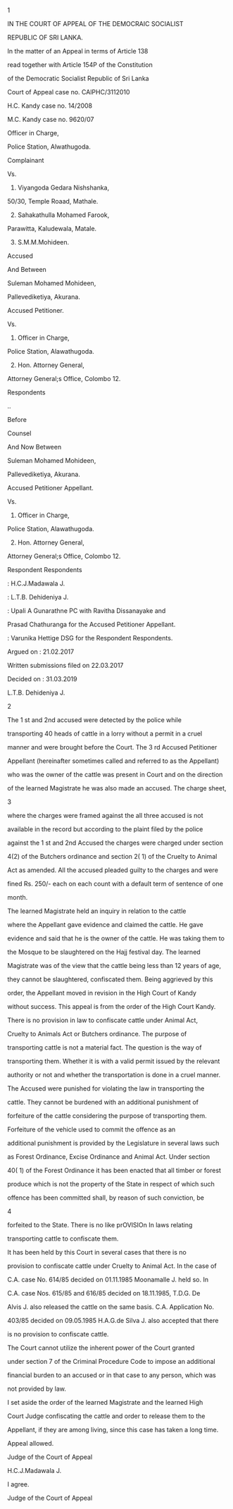 1

IN THE COURT OF APPEAL OF THE DEMOCRAIC SOCIALIST

REPUBLIC OF SRI LANKA.

In the matter of an Appeal in terms of Article 138

read together with Article 154P of the Constitution

of the Democratic Socialist Republic of Sri Lanka

Court of Appeal case no. CAlPHC/3112010

H.C. Kandy case no. 14/2008

M.C. Kandy case no. 9620/07

Officer in Charge,

Police Station, Alwathugoda.

Complainant

Vs.

1. Viyangoda Gedara Nishshanka,

50/30, Temple Roaad, Mathale.

2. Sahakathulla Mohamed Farook,

Parawitta, Kaludewala, Matale.

3. S.M.M.Mohideen.

Accused

And Between

Suleman Mohamed Mohideen,

Pallevediketiya, Akurana.

Accused Petitioner.

Vs.

1. Officer in Charge,

Police Station, Alawathugoda.

2. Hon. Attorney General,

Attorney General;s Office, Colombo 12.

Respondents

..

Before

Counsel

And Now Between

Suleman Mohamed Mohideen,

Pallevediketiya, Akurana.

Accused Petitioner Appellant.

Vs.

1. Officer in Charge,

Police Station, Alawathugoda.

2. Hon. Attorney General,

Attorney General;s Office, Colombo 12.

Respondent Respondents

: H.C.J.Madawala J.

: L.T.B. Dehideniya J.

: Upali A Gunarathne PC with Ravitha Dissanayake and

Prasad Chathuranga for the Accused Petitioner Appellant.

: Varunika Hettige DSG for the Respondent Respondents.

Argued on : 21.02.2017

Written submissions filed on 22.03.2017

Decided on : 31.03.2019

L.T.B. Dehideniya J.

2

The 1 st and 2nd accused were detected by the police while

transporting 40 heads of cattle in a lorry without a permit in a cruel

manner and were brought before the Court. The 3 rd Accused Petitioner

Appellant (hereinafter sometimes called and referred to as the Appellant)

who was the owner of the cattle was present in Court and on the direction

of the learned Magistrate he was also made an accused. The charge sheet,

3

where the charges were framed against the all three accused is not

available in the record but according to the plaint filed by the police

against the 1 st and 2nd Accused the charges were charged under section

4(2) of the Butchers ordinance and section 2( 1) of the Cruelty to Animal

Act as amended. All the accused pleaded guilty to the charges and were

fined Rs. 250/- each on each count with a default term of sentence of one

month.

The learned Magistrate held an inquiry in relation to the cattle

where the Appellant gave evidence and claimed the cattle. He gave

evidence and said that he is the owner of the cattle. He was taking them to

the Mosque to be slaughtered on the Hajj festival day. The learned

Magistrate was of the view that the cattle being less than 12 years of age,

they cannot be slaughtered, confiscated them. Being aggrieved by this

order, the Appellant moved in revision in the High Court of Kandy

without success. This appeal is from the order of the High Court Kandy.

There is no provision in law to confiscate cattle under Animal Act,

Cruelty to Animals Act or Butchers ordinance. The purpose of

transporting cattle is not a material fact. The question is the way of

transporting them. Whether it is with a valid permit issued by the relevant

authority or not and whether the transportation is done in a cruel manner.

The Accused were punished for violating the law in transporting the

cattle. They cannot be burdened with an additional punishment of

forfeiture of the cattle considering the purpose of transporting them.

Forfeiture of the vehicle used to commit the offence as an

additional punishment is provided by the Legislature in several laws such

as Forest Ordinance, Excise Ordinance and Animal Act. Under section

40( 1) of the Forest Ordinance it has been enacted that all timber or forest

produce which is not the property of the State in respect of which such

offence has been committed shall, by reason of such conviction, be

4

forfeited to the State. There is no like prOVISIOn In laws relating

transporting cattle to confiscate them.

It has been held by this Court in several cases that there is no

provision to confiscate cattle under Cruelty to Animal Act. In the case of

C.A. case No. 614/85 decided on 01.11.1985 Moonamalle J. held so. In

C.A. case Nos. 615/85 and 616/85 decided on 18.11.1985, T.D.G. De

Alvis J. also released the cattle on the same basis. C.A. Application No.

403/85 decided on 09.05.1985 H.A.G.de Silva J. also accepted that there

is no provision to confiscate cattle.

The Court cannot utilize the inherent power of the Court granted

under section 7 of the Criminal Procedure Code to impose an additional

financial burden to an accused or in that case to any person, which was

not provided by law.

I set aside the order of the learned Magistrate and the learned High

Court Judge confiscating the cattle and order to release them to the

Appellant, if they are among living, since this case has taken a long time.

Appeal allowed.

Judge of the Court of Appeal

H.C.J.Madawala J.

I agree.

Judge of the Court of Appeal